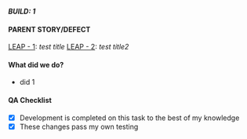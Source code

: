 **_BUILD: 1_**

#### PARENT STORY/DEFECT
[LEAP - 1](https://bankunited.atlassian.net/browse/leap-1): *test title*
[LEAP - 2](https://bankunited.atlassian.net/browse/leap-2): *test title2*
#### What did we do?

- did 1
#### QA Checklist
- [x] Development is completed on this task to the best of my knowledge
- [x] These changes pass my own testing 
